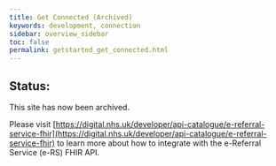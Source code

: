 ```yaml
---
title: Get Connected (Archived)
keywords: development, connection
sidebar: overview_sidebar
toc: false
permalink: getstarted_get_connected.html
---
```


## Status:

This site has now been archived.

Please visit [https://digital.nhs.uk/developer/api-catalogue/e-referral-service-fhir](https://digital.nhs.uk/developer/api-catalogue/e-referral-service-fhir) to learn more about how to integrate with the e-Referral Service (e-RS) FHIR API.
